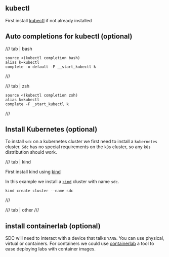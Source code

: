 <script type="text/javascript" src="https://viewer.diagrams.net/js/viewer-static.min.js" async></script>

## kubectl

First install [kubectl][kubectl] if not already installed

## Auto completions for kubectl (optional)

/// tab | bash

```
source <(kubectl completion bash)
alias k=kubectl
complete -o default -F __start_kubectl k
```
///

/// tab | zsh
```
source <(kubectl completion zsh)
alias k=kubectl
complete -F _start_kubectl k
```
///

## Install Kubernetes (optional)

To install `sdc` on a kubernetes cluster we first need to install a `kubernetes` cluster. `Sdc` has no special requirements on the `k8s` cluster, so any `k8s` distribution should work. 

/// tab | kind

First install kind using [kind][kind-install]

In this example we install a [`kind`][kind] cluster with name `sdc`. 

```
kind create cluster --name sdc
```
///

/// tab | other
///

[kind-install]: (https://kind.sigs.k8s.io/docs/user/quick-start/#installation)
[kind]: (https://kind.sigs.k8s.io)
[kubectl]: (https://kubernetes.io/docs/tasks/tools/)

## install containerlab (optional)

SDC will need to interact with a device that talks `YANG`. You can use physical, virtual or containers. For containers we could use [containerlab][containerlab] a tool to ease deploying labs with container images.

[containerlab]: (https://containerlab.dev/install/)